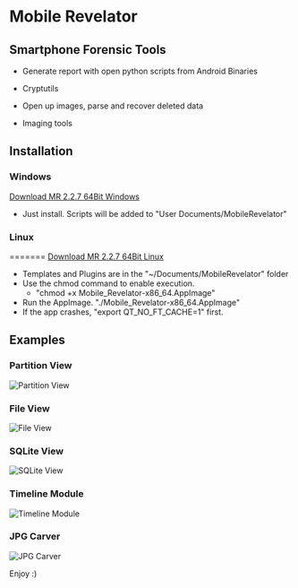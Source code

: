 # Mobile Revelator

## Smartphone Forensic Tools

- Generate report with open python scripts from Android Binaries

- Cryptutils

- Open up images, parse and recover deleted data

- Imaging tools

## Installation

### Windows

[Download MR 2.2.7 64Bit Windows](https://revskills.de/MR_64Bit_Windows.exe)
- Just install. Scripts will be added to "User Documents/MobileRevelator"

### Linux
=======
[Download MR 2.2.7 64Bit Linux](https://github.com/bkerler/MR/releases/tag/2.2.7)
- Templates and Plugins are in the "~/Documents/MobileRevelator" folder
- Use the chmod command to enable execution. 
  - "chmod +x Mobile_Revelator-x86_64.AppImage"
- Run the AppImage. "./Mobile_Revelator-x86_64.AppImage"
- If the app crashes, "export QT_NO_FT_CACHE=1" first.


## Examples

### Partition View
![Partition View](https://revskills.de/mr1.png)

### File View
![File View](https://revskills.de/mr2.png)

### SQLite View
![SQLite View](https://revskills.de/mr3.png)

### Timeline Module
![Timeline Module](https://revskills.de/mr4.png)

### JPG Carver
![JPG Carver](https://revskills.de/mr5.png)


Enjoy :)
